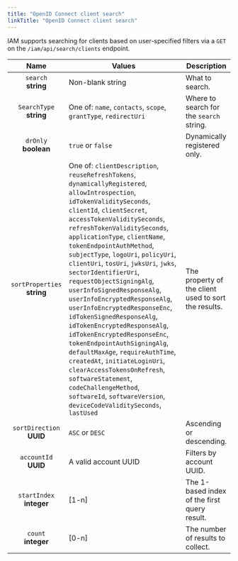 ```yaml
---
title: "OpenID Connect client search"
linkTitle: "OpenID Connect client search"
---
```


IAM supports searching for clients based on user-specified filters via a ``GET`` on the ``/iam/api/search/clients`` endpoint.

| Name | Values | Description |
|:------------:|-------------|-------------|
| `search`<br/>**string**| Non-blank string | What to search. |
| `SearchType`<br/>**string**| One of: ``name``, ``contacts``, ``scope``, ``grantType``, ``redirectUri`` | Where to search for the ``search`` string. |
| `drOnly`<br/>**boolean**| ``true`` or ``false`` | Dynamically registered only. |
| `sortProperties`<br/>**string**| One of: ``clientDescription``, ``reuseRefreshTokens``, ``dynamicallyRegistered``, ``allowIntrospection``, ``idTokenValiditySeconds``, ``clientId``, ``clientSecret``, ``accessTokenValiditySeconds``, ``refreshTokenValiditySeconds``, ``applicationType``, ``clientName``, ``tokenEndpointAuthMethod``, ``subjectType``, ``logoUri``, ``policyUri``, ``clientUri``, ``tosUri``, ``jwksUri``, ``jwks``, ``sectorIdentifierUri``, ``requestObjectSigningAlg``, ``userInfoSignedResponseAlg``, ``userInfoEncryptedResponseAlg``, ``userInfoEncryptedResponseEnc``, ``idTokenSignedResponseAlg``, ``idTokenEncryptedResponseAlg``, ``idTokenEncryptedResponseEnc``, ``tokenEndpointAuthSigningAlg``, ``defaultMaxAge``, ``requireAuthTime``, ``createdAt``, ``initiateLoginUri``, ``clearAccessTokensOnRefresh``, ``softwareStatement``, ``codeChallengeMethod``, ``softwareId``, ``softwareVersion``, ``deviceCodeValiditySeconds``, ``lastUsed`` | The property of the client used to sort the results. |
| `sortDirection`<br/>**UUID**| ``ASC`` or ``DESC`` | Ascending or descending. |
| `accountId`<br/>**UUID**| A valid account UUID | Filters by account UUID. |
| `startIndex`<br/>**integer**| [1-n] | The 1-based index of the first query result. |
| `count`<br/>**integer**| [0-n] | The number of results to collect. |
